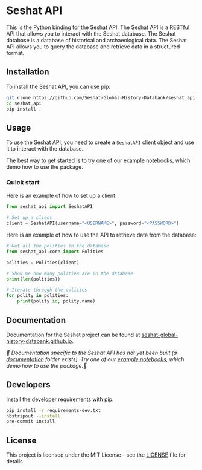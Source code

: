 # Seshat API

This is the Python binding for the Seshat API. The Seshat API is a RESTful API
that allows you to interact with the Seshat database. The Seshat database is a
database of historical and archaeological data. The Seshat API allows you to
query the database and retrieve data in a structured format.

## Installation

To install the Seshat API, you can use pip:

```bash
git clone https://github.com/Seshat-Global-History-Databank/seshat_api
cd seshat_api
pip install .
```

## Usage

To use the Seshat API, you need to create a `SeshatAPI` client object and use
it to interact with the database.

The best way to get started is to try one of our [example notebooks](examples/), which demo how to use the package.

### Quick start

Here is an example of how to set up a client:

```python
from seshat_api import SeshatAPI

# Set up a client
client = SeshatAPI(username="<USERNAME>", password="<PASSWORD>")
```

Here is an example of how to use the API to retrieve data from the database:

```python
# Get all the polities in the database
from seshat_api.core import Polities

polities = Polities(client)

# Show me how many polities are in the database
print(len(polities))

# Iterate through the polities
for polity in polities:
    print(polity.id, polity.name)
```

## Documentation

Documentation for the Seshat project can be found at [seshat-global-history-databank.github.io](https://seshat-global-history-databank.github.io/seshat/index.html).

*🚧 Documentation specific to the Seshat API has not yet been built (a [documentation](docs) folder exists). Try one of our [example notebooks](examples/), which demo how to use the package.🚧*

## Developers

Install the developer requirements with pip:

```bash
pip install -r requirements-dev.txt
nbstripout --install
pre-commit install
```

## License

This project is licensed under the MIT License - see the [LICENSE](LICENSE)
file for details.
